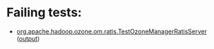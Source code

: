 # Failing tests: 

 * [org.apache.hadoop.ozone.om.ratis.TestOzoneManagerRatisServer](hadoop-ozone/ozone-manager/org.apache.hadoop.ozone.om.ratis.TestOzoneManagerRatisServer.txt) ([output](hadoop-ozone/ozone-manager/org.apache.hadoop.ozone.om.ratis.TestOzoneManagerRatisServer-output.txt/))
